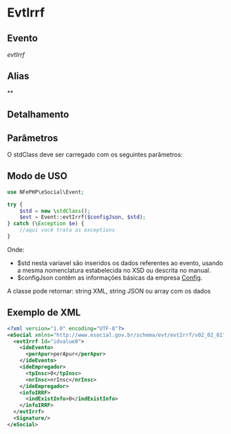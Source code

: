 # EvtIrrf

## Evento
 *evtIrrf*

## Alias
 **


## Detalhamento



## Parâmetros
O stdClass deve ser carregado com os seguintes parâmetros:



## Modo de USO

```php
use NFePHP\eSocial\Event;

try {
    $std = new \stdClass();
    $evt = Event::evtIrrf($configJson, $std);
} catch (\Exception $e) {
    //aqui você trata as exceptions
}
```

Onde:
- $std nesta variavel são inseridos os dados referentes ao evento, usando a mesma nomenclatura estabelecida no XSD ou descrita no manual.
- $configJson contêm as informações básicas da empresa [Config](Config.md).

A classe pode retornar: string XML, string JSON ou array com os dados


## Exemplo de XML

```xml
<?xml version="1.0" encoding="UTF-8"?>
<eSocial xmlns="http://www.esocial.gov.br/schema/evt/evtIrrf/v02_02_01" xmlns:xsi="http://www.w3.org/2001/XMLSchema-instance" xsi:schemaLocation="http://www.esocial.gov.br/schema/evt/evtIrrf/v02_02_01 ../schemes/evtIrrf.xsd ">
  <evtIrrf Id="idvalue0">
    <ideEvento>
      <perApur>perApur</perApur>
    </ideEvento>
    <ideEmpregador>
      <tpInsc>0</tpInsc>
      <nrInsc>nrInsc</nrInsc>
    </ideEmpregador>
    <infoIRRF>
      <indExistInfo>0</indExistInfo>
    </infoIRRF>
  </evtIrrf>
  <Signature/>
</eSocial>

```
